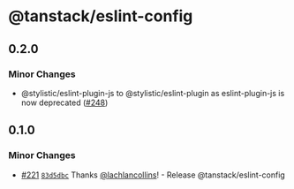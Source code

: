 # @tanstack/eslint-config

## 0.2.0

### Minor Changes

- @stylistic/eslint-plugin-js to @stylistic/eslint-plugin as eslint-plugin-js is now deprecated ([#248](https://github.com/TanStack/config/pull/248))

## 0.1.0

### Minor Changes

- [#221](https://github.com/TanStack/config/pull/221) [`83d5dbc`](https://github.com/TanStack/config/commit/83d5dbc885c7533b0fc45b34873692be51c4eb25) Thanks [@lachlancollins](https://github.com/lachlancollins)! - Release @tanstack/eslint-config

